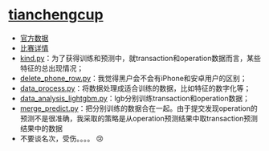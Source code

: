 # [tianchengcup](https://github.com/geyixin/tianchengcup)
- [官方数据](https://pan.baidu.com/s/1D_8bc_ijIDNzo5zKhC5tKg)
- [比赛详情](http://www.dcjingsai.com/common/cmpt/2018%E5%B9%B4%E7%94%9C%E6%A9%99%E9%87%91%E8%9E%8D%E6%9D%AF%E5%A4%A7%E6%95%B0%E6%8D%AE%E5%BB%BA%E6%A8%A1%E5%A4%A7%E8%B5%9B_%E7%AB%9E%E8%B5%9B%E4%BF%A1%E6%81%AF.html)
- [kind.py](https://github.com/geyixin/tianchengcup/blob/master/kind_get.py)：为了获得训练和预测中，就transaction和operation数据而言，某些特征的总出现情况；
- [delete_phone_row.py](https://github.com/geyixin/tianchengcup/blob/master/delete_phone_row.py)：我觉得黑户会不会有iPhone和安卓用户的区别；
- [data_process.py](https://github.com/geyixin/tianchengcup/blob/master/data_process.py)：将数据处理成适合训练的数据，比如特征的数字化等；
- [data_analysis_lightgbm.py](https://github.com/geyixin/tianchengcup/blob/master/data_analysis_lightgbm.py)：lgb分别训练transaction和operation数据；
- [merge_predict.py](https://github.com/geyixin/tianchengcup/blob/master/merge_predict.py)：把分别训练的数据合在一起。由于提交发现operation的预测不是很准确，我采取的策略是从operation预测结果中取transaction预测结果中的数据
- 不要谈名次，受伤。。。。 :cry:
